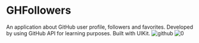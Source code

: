 # GHFollowers

An application about GitHub user profile, followers and favorites. Developed by using GitHub API for learning purposes. Built with UIKit.
![github](https://github.com/Salander7/Salander7/assets/136610570/42020d68-dc79-48b4-981e-ef4f02239d67)
![0](https://github.com/DDilbilir0700/GHFollowers/assets/136610570/91d922d4-9463-477e-a747-663e3e33c727)
